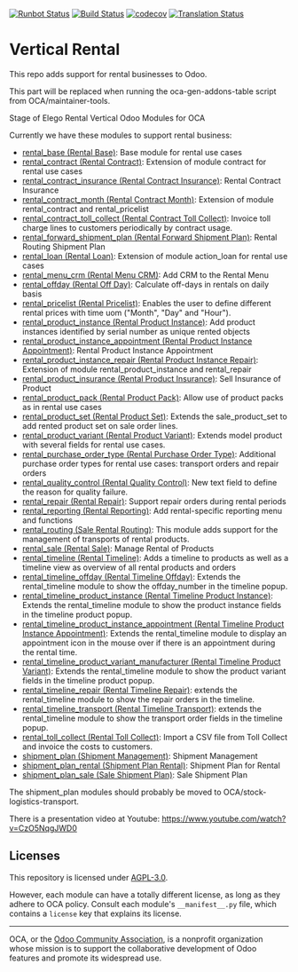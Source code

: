 [![Runbot Status](https://runbot.odoo-community.org/runbot/badge/flat//12.0.svg)](https://runbot.odoo-community.org/runbot/repo/github-com-oca-vertical-rental-)
[![Build Status](https://travis-ci.com/OCA/vertical-rental.svg?branch=12.0)](https://travis-ci.com/OCA/vertical-rental)
[![codecov](https://codecov.io/gh/OCA/vertical-rental/branch/12.0/graph/badge.svg)](https://codecov.io/gh/OCA/vertical-rental)
[![Translation Status](https://translation.odoo-community.org/widgets/vertical-rental-12-0/-/svg-badge.svg)](https://translation.odoo-community.org/engage/vertical-rental-12-0/?utm_source=widget)

<!-- /!\ do not modify above this line -->

# Vertical Rental

This repo adds support for rental businesses to Odoo.

<!-- /!\ do not modify below this line -->

<!-- prettier-ignore-start -->

[//]: # (addons)

This part will be replaced when running the oca-gen-addons-table script from OCA/maintainer-tools.

Stage of Elego Rental Vertical Odoo Modules for OCA

Currently we have these modules to support rental business:

* [rental_base (Rental Base)](rental_base/README.rst): Base module for rental use cases
* [rental_contract (Rental Contract)](rental_contract/README.rst): Extension of module contract for rental use cases
* [rental_contract_insurance (Rental Contract Insurance)](rental_contract_insurance/README.rst): Rental Contract Insurance
* [rental_contract_month (Rental Contract Month)](rental_contract_month/README.rst): Extension of module rental_contract and rental_pricelist
* [rental_contract_toll_collect (Rental Contract Toll Collect)](rental_contract_toll_collect/README.rst): Invoice toll charge lines to customers periodically by contract usage.
* [rental_forward_shipment_plan (Rental Forward Shipment Plan)](rental_forward_shipment_plan/README.rst): Rental Routing Shipment Plan
* [rental_loan (Rental Loan)](rental_loan/README.rst): Extension of module action_loan for rental use cases
* [rental_menu_crm (Rental Menu CRM)](rental_menu_crm/README.rst): Add CRM to the Rental Menu
* [rental_offday (Rental Off Day)](rental_offday/README.rst): Calculate off-days in rentals on daily basis
* [rental_pricelist (Rental Pricelist)](rental_pricelist/README.rst): Enables the user to define different rental prices with time uom ("Month", "Day" and "Hour").
* [rental_product_instance (Rental Product Instance)](rental_product_instance/README.rst): Add product instances identified by serial number as unique rented objects
* [rental_product_instance_appointment (Rental Product Instance Appointment)](rental_product_instance_appointment/README.rst): Rental Product Instance Appointment
* [rental_product_instance_repair (Rental Product Instance Repair)](rental_product_instance_repair/README.rst): Extension of module rental_product_instance and rental_repair
* [rental_product_insurance (Rental Product Insurance)](rental_product_insurance/README.rst): Sell Insurance of Product
* [rental_product_pack (Rental Product Pack)](rental_product_pack/README.rst): Allow use of product packs as in rental use cases
* [rental_product_set (Rental Product Set)](rental_product_set/README.rst): Extends the sale_product_set to add rented product set on sale order lines.
* [rental_product_variant (Rental Product Variant)](rental_product_variant/README.rst): Extends model product with several fields for rental use cases.
* [rental_purchase_order_type (Rental Purchase Order Type)](rental_purchase_order_type/README.rst): Additional purchase order types for rental use cases: transport orders and repair orders
* [rental_quality_control (Rental Quality Control)](rental_quality_control/README.rst): New text field to define the reason for quality failure.
* [rental_repair (Rental Repair)](rental_repair/README.rst): Support repair orders during rental periods
* [rental_reporting (Rental Reporting)](rental_reporting/README.rst): Add rental-specific reporting menu and functions
* [rental_routing (Sale Rental Routing)](rental_routing/README.rst): This module adds support for the management of transports of rental products.
* [rental_sale (Rental Sale)](rental_sale/README.rst): Manage Rental of Products
* [rental_timeline (Rental Timeline)](rental_timeline/README.rst): Adds a timeline to products as well as a timeline view as overview of all rental products and orders
* [rental_timeline_offday (Rental Timeline Offday)](rental_timeline_offday/README.rst): Extends the rental_timeline module to show the offday_number in the timeline popup.
* [rental_timeline_product_instance (Rental Timeline Product Instance)](rental_timeline_product_instance/README.rst): Extends the rental_timeline module to show the product instance fields in the timeline product popup.
* [rental_timeline_product_instance_appointment (Rental Timeline Product Instance Appointment)](rental_timeline_product_instance_appointment/README.rst): Extends the rental_timeline module to display an appointment icon in the mouse over if there is an appointment during the rental time.
* [rental_timeline_product_variant_manufacturer (Rental Timeline Product Variant)](rental_timeline_product_variant_manufacturer/README.rst): Extends the rental_timeline module to show the product variant fields in the timeline product popup.
* [rental_timeline_repair (Rental Timeline Repair)](rental_timeline_repair/README.rst): extends the rental_timeline module to show the repair orders in the timeline.
* [rental_timeline_transport (Rental Timeline Transport)](rental_timeline_transport/README.rst): extends the rental_timeline module to show the transport order fields in the timeline popup.
* [rental_toll_collect (Rental Toll Collect)](rental_toll_collect/README.rst): Import a CSV file from Toll Collect and invoice the costs to customers.
* [shipment_plan (Shipment Management)](shipment_plan/README.rst): Shipment Management
* [shipment_plan_rental (Shipment Plan Rental)](shipment_plan_rental/README.rst): Shipment Plan for Rental
* [shipment_plan_sale (Sale Shipment Plan)](shipment_plan_sale/README.rst): Sale Shipment Plan

The shipment_plan modules should probably be moved to OCA/stock-logistics-transport.

There is a presentation video at Youtube: https://www.youtube.com/watch?v=CzO5NqgJWD0

[//]: # (end addons)

<!-- prettier-ignore-end -->

## Licenses

This repository is licensed under [AGPL-3.0](LICENSE).

However, each module can have a totally different license, as long as they adhere to OCA
policy. Consult each module's `__manifest__.py` file, which contains a `license` key
that explains its license.

----

OCA, or the [Odoo Community Association](http://odoo-community.org/), is a nonprofit
organization whose mission is to support the collaborative development of Odoo features
and promote its widespread use.
